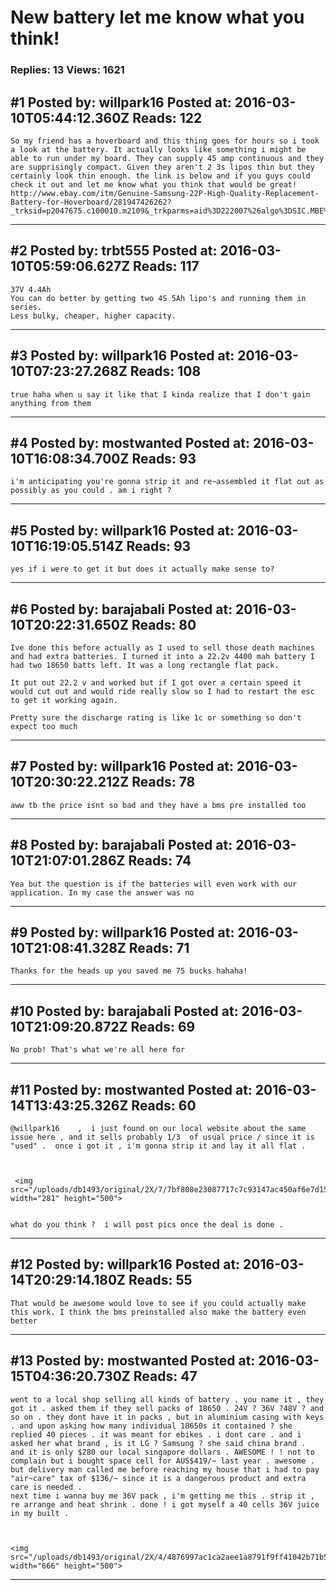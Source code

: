 # New battery let me know what you think!

### Replies: 13 Views: 1621

## \#1 Posted by: willpark16 Posted at: 2016-03-10T05:44:12.360Z Reads: 122

```
So my friend has a hoverboard and this thing goes for hours so i took a look at the battery. It actually looks like something i might be able to run under my board. They can supply 45 amp continuous and they are supprisingly compact. Given they aren't 2 3s lipos thin but they certainly look thin enough. the link is below and if you guys could check it out and let me know what you think that would be great!
http://www.ebay.com/itm/Genuine-Samsung-22P-High-Quality-Replacement-Battery-for-Hoverboard/281947426262?_trksid=p2047675.c100010.m2109&_trkparms=aid%3D222007%26algo%3DSIC.MBE%26ao%3D1%26asc%3D35851%26meid%3D92f63f2acb2c45e5b129309fcc7b664a%26pid%3D100010%26rk%3D2%26rkt%3D16%26sd%3D281920816811
```

---
## \#2 Posted by: trbt555 Posted at: 2016-03-10T05:59:06.627Z Reads: 117

```
37V 4.4Ah
You can do better by getting two 4S 5Ah lipo's and running them in series.
Less bulky, cheaper, higher capacity.
```

---
## \#3 Posted by: willpark16 Posted at: 2016-03-10T07:23:27.268Z Reads: 108

```
true haha when u say it like that I kinda realize that I don't gain anything from them
```

---
## \#4 Posted by: mostwanted Posted at: 2016-03-10T16:08:34.700Z Reads: 93

```
i'm anticipating you're gonna strip it and re~assembled it flat out as possibly as you could . am i right ?
```

---
## \#5 Posted by: willpark16 Posted at: 2016-03-10T16:19:05.514Z Reads: 93

```
yes if i were to get it but does it actually make sense to?
```

---
## \#6 Posted by: barajabali Posted at: 2016-03-10T20:22:31.650Z Reads: 80

```
Ive done this before actually as I used to sell those death machines and had extra batteries. I turned it into a 22.2v 4400 mah battery I had two 18650 batts left. It was a long rectangle flat pack.  

It put out 22.2 v and worked but if I got over a certain speed it would cut out and would ride really slow so I had to restart the esc to get it working again.

Pretty sure the discharge rating is like 1c or something so don't expect too much
```

---
## \#7 Posted by: willpark16 Posted at: 2016-03-10T20:30:22.212Z Reads: 78

```
aww tb the price isnt so bad and they have a bms pre installed too
```

---
## \#8 Posted by: barajabali Posted at: 2016-03-10T21:07:01.286Z Reads: 74

```
Yea but the question is if the batteries will even work with our application. In my case the answer was no
```

---
## \#9 Posted by: willpark16 Posted at: 2016-03-10T21:08:41.328Z Reads: 71

```
Thanks for the heads up you saved me 75 bucks hahaha!
```

---
## \#10 Posted by: barajabali Posted at: 2016-03-10T21:09:20.872Z Reads: 69

```
No prob! That's what we're all here for
```

---
## \#11 Posted by: mostwanted Posted at: 2016-03-14T13:43:25.326Z Reads: 60

```
@willpark16    ,  i just found on our local website about the same issue here , and it sells probably 1/3  of usual price / since it is "used" .  once i got it , i'm gonna strip it and lay it all flat .



 <img src="/uploads/db1493/original/2X/7/7bf808e23087717c7c93147ac450af6e7d156a1f.png" width="281" height="500">


what do you think ?  i will post pics once the deal is done .
```

---
## \#12 Posted by: willpark16 Posted at: 2016-03-14T20:29:14.180Z Reads: 55

```
That would be awesome would love to see if you could actually make this work. I think the bms preinstalled also make the battery even better
```

---
## \#13 Posted by: mostwanted Posted at: 2016-03-15T04:36:20.730Z Reads: 47

```
went to a local shop selling all kinds of battery . you name it , they got it . asked them if they sell packs of 18650 . 24V ? 36V ?48V ? and so on . they dont have it in packs , but in aluminium casing with keys . and upon asking how many individual 18650s it contained ? she replied 40 pieces . it was meant for ebikes . i dont care . and i asked her what brand , is it LG ? Samsung ? she said china brand .
and it is only $280 our local singapore dollars . AWESOME ! ! not to complain but i bought space cell for AUS$419/~ last year . awesome . but delivery man called me before reaching my house that i had to pay "air~care" tax of $136/~ since it is a dangerous product and extra care is needed .
next time i wanna buy me 36V pack , i'm getting me this . strip it , re arrange and heat shrink . done ! i got myself a 40 cells 36V juice in my built .



<img src="/uploads/db1493/original/2X/4/4876997ac1ca2aee1a8791f9ff41042b71b5232b.jpg" width="666" height="500">
```

---
